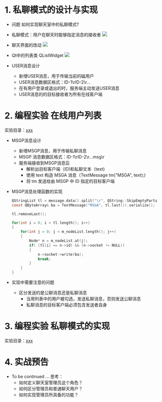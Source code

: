 # 1. 私聊模式的设计与实现
- 问题
    如何实现聊天室中的私聊模式?

- 私聊模式：用户在聊天时能够指定消息的接收者
    ![](_v_images_/.png)

- 聊天界面的改动
    ![](_v_images_/.png)

- Qt中的列表类 QListWidget
    ![](_v_images_/.png)

-  USER消息设计
    - 新增USER消息，用于传输当前的磁用户
    - USER消息数据区格式：ID-1\rID-2\r…
    - 在有用户登录或退出的时，服务端主动发送USER消息
    - USER消息的的目标接收者为所有在线客户端

# 2. 编程实验 在线用户列表
实验目录：[xxx](vx_attachments\xxx)

- MSGP消息设计
    - 新增MSGP消息，用于传输私聊消息
    - MSGP 消息数据区格式：ID-1\rID-2\r...msg\r
    - 服务端接收到MSGP消息后
        - 解析出目标客户端（ID)和私聊文本（text)
        - 使用 text 构造 MSGA 消息（TextMessage tm("MSGA", text);)
        - 将 tm 发送给由 MSGP 中 ID 指定的目标客户端

-  MSGP消息处理函数的实现

    ```c
    QStringList tl = message.data().split("\r", QString::SkipEmptyParts);
    const QByteArray& ba = TextMessage("MSGA", tl.last()).serialize();

    tl.removeLast();

    for(int i = 0; i < tl.length(); i++)
    {
        for(int j = 0; j < m_nodeList.length(); j++)
        {
            Node* n = m_nodeList.at(j);
            if( (tl[i] == n->id) && (n->socket != NULL))
            {
                n->socket->write(ba);
                break;
            }
        }
    }
    ```

- 实现中需要注意的问题
    - 区分发送的是公聊消息还是私聊消息
        - 当用列表中的用户被勾选，发送私聊消息，否则发送公聊消息
        - 私聊消息的目标客户端必须包含发送者自身

# 3. 编程实验 私聊模式的实现
实验目录：[xxx](vx_attachments\xxx)

# 4. 实战预告
- To be continued ...
    思考：
    - 如何定义聊天室管理员这个角色？
    - 如何区分管理员和普通聊天用户？
    - 如何实现管理员所具备的功能？
